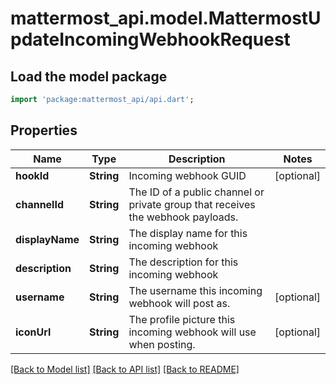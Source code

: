 # mattermost_api.model.MattermostUpdateIncomingWebhookRequest

## Load the model package
```dart
import 'package:mattermost_api/api.dart';
```

## Properties
Name | Type | Description | Notes
------------ | ------------- | ------------- | -------------
**hookId** | **String** | Incoming webhook GUID | [optional] 
**channelId** | **String** | The ID of a public channel or private group that receives the webhook payloads. | 
**displayName** | **String** | The display name for this incoming webhook | 
**description** | **String** | The description for this incoming webhook | 
**username** | **String** | The username this incoming webhook will post as. | [optional] 
**iconUrl** | **String** | The profile picture this incoming webhook will use when posting. | [optional] 

[[Back to Model list]](../README.md#documentation-for-models) [[Back to API list]](../README.md#documentation-for-api-endpoints) [[Back to README]](../README.md)


